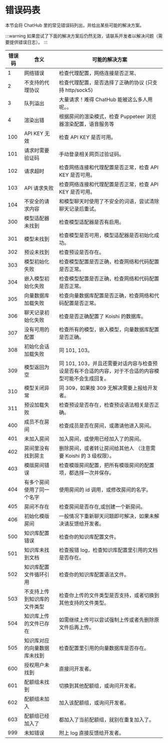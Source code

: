 # 错误码表

本节会将 ChatHub 里的常见错误码列出，并给出某些可能的解决方案。

:::warning
如果尝试了下面的解决方案后仍然无效，请联系开发者以解决问题（需要提供错误日志）。
:::

| 错误码  | 含义                         |     可能的解决方案    |
|--------|-----------------------------|---------------------|
| 1      | 网络错误                      | 检查代理配置，网络连接是否正常、 |
| 2      | 不支持的代理协议               | 检查代理配置，是否选择了正确的协议 (只支持 http/sock5) |
| 3      | 队列溢出               | 大量请求！难得 ChatHub 能被这么多人用呢。。 |
| 4      | 渲染出错               | 根据房间的渲染模式，检查 Puppeteer 浏览器渲染配置，语音服务等 |
| 100    | API KEY 无效                 | 检查 API KEY 是否可用。 |
| 101    | 请求时需要验证码               | 手动登录相关网页过验证码。 |
| 102    | 请求超时               | 检查网络连接和代理配置是否正常，检查 API KEY 是否可用。 |
| 103    | API 请求失败               | 检查网络连接和代理配置是否正常，检查 API KEY 是否可用。 |
| 104 | 不安全的请求内容 | 和模型聊天时使用了不安全的词语，尝试清除聊天记录后重试。 |
| 300    | 模型适配器未找到               | 检查模型适配器是否有启用。|
| 301    | 模型未找到                     | 检查模型是否可用，模型适配器是否初始化成功。|
| 302    | 预设未找到                   | 检查预设是否存在。|
| 303    | 模型初始化失败                 | 检查模型配置是否正确，检查网络和代码配置是否正常。|
| 304    | 嵌入模型初始化失败             | 检查模型配置是否正确，检查网络和代码配置是否正常。 |
| 305    | 向量数据库加载失败                   | 检查向量数据库配置是否正确，检查网络和代码配置是否正常。 |
| 306    | 聊天记录初始化失败                   | 检查是否正确配置了 Koishi 的数据库。 |
| 307    | 没有可用的配置                   | 检查所有的模型，嵌入模型，向量数据库配置是否正确。 |
| 308    | 初始化会话加载失败                   | 同 101, 103。 |
| 309    | 模型返回为空                   | 同 101, 103，并且还需要对话内容与检查预设是否有不合适的内容，对于不合适的内容模型可能不会生成回复。 |
| 310 | 模型关闭异常 | 同 309，如果按 309 无解决需要上报给开发者。 |
| 311 | 预设加载失败 | 检查预设是否存在，检查预设语法相关是否正确。 |
| 400 | 成员不在房间 | 检查成员是否在房间，或邀请他进入房间。 |
| 401 | 未加入房间 | 加入房间，或使用已经加入了的房间。 |
| 402 | 房间里没有找到房主 | 删除房间，或者转让房间给其他人 （注意需要 Koishi 的 3 级权限）。|
| 403 | 模版房间错误 | 检查模版房间配置，把所有模版房间的配置项，都选择一次并保存。 |
| 404 | 有多个房间使用了同一个名字 | 使用房间的 id 调用，或修改房间的名字。 |
| 405 | 房间不存在 | 检查房间是否存在,或创建一个新房间。 |
| 406 | 初始化模版房间 | 一般情况下重新聊天问题即可解决，如果未解决请反馈给开发者。 |
| 500 | 知识库配置错误 | 检查你的知识库配置文件。 |
| 501 | 知识库未找到文档 | 检查报错 log，检查知识库配置里引用的文档是否存在。 |
| 502 | 知识库配置文件循环引用 | 检查你的知识库配置语法文件。
| 503 | 不支持上传到知识库的文件类型 | 检查你上传的文件类型是否支持，或者切换到其他支持的文件类型。 |
| 504 | 知识库上传的文件已存在 | 如需继续上传可以尝试强制上传或者先删除原文件后再上传。|
| 505 | 知识库对应的向量数据库未找到 | 检查配置里引用的向量数据库是否存在。 |
| 600 | 授权用户未找到 | 直接问开发者。 |
| 601 | 配额组未找到 | 切换到其他配额组，或询问开发者。 |
| 602 | 配额组未加入 | 加入该配额组，或询问开发者。 |
| 603 | 配额组已经加入了 | 都加入了当前配额组，就别在重复加入了。 |
| 999 | 未知错误 | 附上 log 直接反馈给开发者。 |
